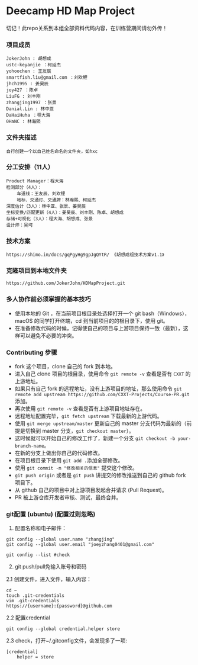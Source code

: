 # Deecamp  HD Map Project  

切记！此repo关系到本组全部资料代码内容，在训练营期间请勿外传！

### 项目成员

```
JokerJohn : 胡想成
ustc-keyanjie ：柯延杰
yohoochen : 王友辰
smartfish.liu@gmail.com ：刘欢鲤
jhch1995 : 姜昊辰
joy427 ：陈卓
LiuFG : 刘丰刚
zhangjing1997 ：张景
Danial.Lin : 林中亚
DaHaiHuha ：程大海
0HaNC : 林瀚熙
```

### 文件夹描述

```
自行创建一个以自己姓名命名的文件夹，如hxc
```

### 分工安排（11人）

```
Product Manager：程大海
检测部分（4人）：
	车道线：王友辰、刘欢锂
	地标、交通灯、交通牌：林瀚熙、柯延杰
深度估计（3人）：林中亚、张景、姜昊辰
坐标变换/匹配更新（4人）：姜昊辰、刘丰刚、陈卓、胡想成
存储+可视化（3人）：程大海、胡想成、张景
设计师：吴坷
```

### 技术方案

```
https://shimo.im/docs/gqPgyHg9gpJgQYtR/ 《胡想成组技术方案v1.1》
```

### 克隆项目到本地文件夹

```
https://github.com/JokerJohn/HDMapProject.git
```

### 多人协作前必须掌握的基本技巧

- 使用本地的 Git ，在当前项目根目录处选择打开一个 git bash（Windows），macOS 的同学打开终端，cd 到当前项目的的根目录下，使用 git。
- 在准备修改代码的时候，记得使自己的项目与上游项目保持一致（最新），这样可以避免不必要的冲突。

### Contributing 步骤

- fork 这个项目，clone 自己的 fork 到本地。
- 进入自己 clone 项目的根目录，使用命令 `git remote -v` 查看是否有 `CXXT` 的上游地址。
- 如果只有自己 fork 的远程地址，没有上游项目的地址，那么使用命令 `git remote add upstream https://github.com/CXXT-Projects/Course-PR.git` 添加。
- 再次使用 `git remote -v` 查看是否有上游项目地址存在。
- 远程地址配置完毕，`git fetch upstream` 下载最新的上游代码。
- 使用 `git merge upstream/master` 更新自己的 master 分支代码为最新的（前提是切换到 master 分支，`git checkout master`）。
- 这时候就可以开始自己的修改工作了，新建一个分支 `git checkout -b your-branch-name`。
- 在新的分支上做出你自己的代码修改。
- 在项目根目录下使用 `git add .`添加全部修改。
- 使用 `git commit -m "修改相关的信息"` 提交这个修改。
- `git push origin` 或者是 `git push` 讲提交的修改推送到自己的 github fork 项目下。
- 从 github 自己的项目中对上游项目发起合并请求 (Pull Request)。
- PR 被上游仓库开发者审核、测试，最终合并。

### git配置 (ubuntu) (配置过则忽略)

1. 配置名称和电子邮件：
```
git config --global user.name "zhangjing"
git config --global user.email "joeyzhang0401@gmail.com"

git config --list #check
```
2. git push/pull免输入账号和密码

2.1 创建文件，进入文件，输入内容：
```
cd ~
touch .git-credentials
vim .git-credentials
https://{username}:{password}@github.com
```
2.2 配置credential
```
git config --global credential.helper store
```
2.3 check，打开~/.gitconfig文件，会发现多了一项:
```
[credential]
    helper = store
```

